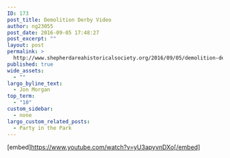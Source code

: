 ```yaml
---
ID: 173
post_title: Demolition Derby Video
author: ng23055
post_date: 2016-09-05 17:48:27
post_excerpt: ""
layout: post
permalink: >
  http://www.shepherdareahistoricalsociety.org/2016/09/05/demolition-derby-video/
published: true
wide_assets:
  - ""
largo_byline_text:
  - Jon Morgan
top_term:
  - "10"
custom_sidebar:
  - none
largo_custom_related_posts:
  - Party in the Park
---
```

[embed]https://www.youtube.com/watch?v=yU3apyvnDXo[/embed]